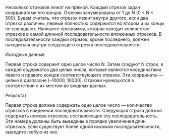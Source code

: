 Несколько отрезков лежат на прямой. Каждый отрезок задан координатами его концов. Отрезки занумерованы от 1 до N (0 < N < 500). Будем считать, что отрезок лежит внутри другого, если два отрезка различны, первый полностью содержится во втором и их концы не совпадают. Напишите программу, которая находит количество отрезков в самой длинной последовательности вложенных отрезков. В последовательности каждый отрезок, кроме последнего, должен находиться внутри следующего отрезка последовательности.

Исходные данные

Первая строка содержит одно целое число N. Затем следуют N строк, в каждой содержатся два целых числа, которые являются координатами левого и правого концов соответствующего отрезка. Эти координаты — целые в диапазоне [–10000, 10000]. Отрезки нумеруются в соответствии с их местом во входных данных.

Результат

Первая строка должна содержать одно целое число — количество отрезков в найденной последовательности. Следующая строка должна содержать номера отрезков, составляющих эту последовательность. Эти номера должны быть выведены в порядке увеличения длин отрезков. Если существует более одной искомой последовательности, выведите любую из них.
